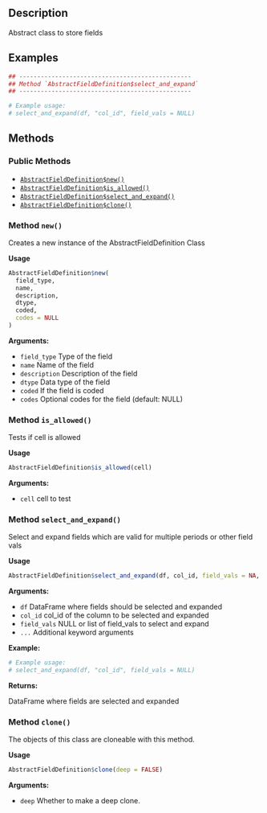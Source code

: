 ## Description

Abstract class to store fields


## Examples

```r
## ------------------------------------------------
## Method `AbstractFieldDefinition$select_and_expand`
## ------------------------------------------------

# Example usage:
# select_and_expand(df, "col_id", field_vals = NULL)
```

## Methods

### Public Methods

* [`AbstractFieldDefinition$new()`](#method-AbstractFieldDefinition-new)
* [`AbstractFieldDefinition$is_allowed()`](#method-AbstractFieldDefinition-is_allowed)
* [`AbstractFieldDefinition$select_and_expand()`](#method-AbstractFieldDefinition-select_and_expand)
* [`AbstractFieldDefinition$clone()`](#method-AbstractFieldDefinition-clone)

<a id="method-AbstractFieldDefinition-new"></a>
### Method `new()`

Creates a new instance of the AbstractFieldDefinition Class


<b>Usage</b>

```r
AbstractFieldDefinition$new(
  field_type,
  name,
  description,
  dtype,
  coded,
  codes = NULL
)
```

<b>Arguments:</b>

* `field_type` Type of the field
* `name` Name of the field
* `description` Description of the field
* `dtype` Data type of the field
* `coded` If the field is coded
* `codes` Optional codes for the field (default: NULL)


<a id="method-AbstractFieldDefinition-is_allowed"></a>
### Method `is_allowed()`

Tests if cell is allowed


<b>Usage</b>

```r
AbstractFieldDefinition$is_allowed(cell)
```

<b>Arguments:</b>

* `cell` cell to test


<a id="method-AbstractFieldDefinition-select_and_expand"></a>
### Method `select_and_expand()`

Select and expand fields which are valid for multiple periods or other field vals


<b>Usage</b>

```r
AbstractFieldDefinition$select_and_expand(df, col_id, field_vals = NA, ...)
```

<b>Arguments:</b>

* `df` DataFrame where fields should be selected and expanded
* `col_id` col_id of the column to be selected and expanded
* `field_vals` NULL or list of field_vals to select and expand
* `...` Additional keyword arguments


<b>Example:</b>

```r
# Example usage:
# select_and_expand(df, "col_id", field_vals = NULL)
```

<b>Returns:</b>


DataFrame where fields are selected and expanded


<a id="method-AbstractFieldDefinition-clone"></a>
### Method `clone()`

The objects of this class are cloneable with this method.


<b>Usage</b>

```r
AbstractFieldDefinition$clone(deep = FALSE)
```

<b>Arguments:</b>

* `deep` Whether to make a deep clone.


